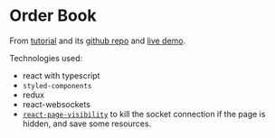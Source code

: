 # Order Book
From [tutorial](https://www.freecodecamp.org/news/react-websockets-project-build-real-time-order-book-app/) and its [github repo](https://github.com/mihailgaberov/orderbook) and [live demo](https://orderbook-mihailgaberov.vercel.app/).

Technologies used:
- react with typescript
- `styled-components`
- redux
- react-websockets
- [`react-page-visibility`](https://github.com/pgilad/react-page-visibility) to kill the socket connection if the page is hidden, and save some resources.